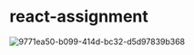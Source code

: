 # react-assignment
![9771ea50-b099-414d-bc32-d5d97839b368](https://user-images.githubusercontent.com/113787151/228132524-f1f7936c-8d25-4498-b8a9-64e7904bb1db.jpg)
